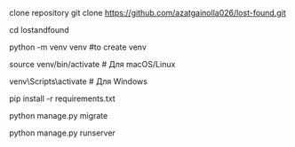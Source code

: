 clone repository
git clone https://github.com/azatgainolla026/lost-found.git

cd lostandfound

python -m venv venv #to create venv

source venv/bin/activate  # Для macOS/Linux

venv\Scripts\activate  # Для Windows

pip install -r requirements.txt

python manage.py migrate

python manage.py runserver
